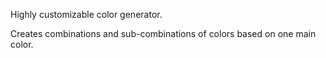 Highly customizable color generator.

Creates combinations and sub-combinations of colors based on one main color. 

